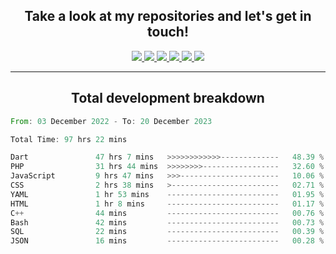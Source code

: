 <h2 align="center">
  Take a look at my repositories and let's get in touch!
</h2>
<p align="center">
  <a href= "">
    <img src="https://img.icons8.com/material-outlined/30/689d6a/facebook.png"/>
  </a>
  <a href= "">
    <img src="https://img.icons8.com/material-outlined/30/689d6a/instagram.png"/>
  </a>
  <a href= "">
    <img src="https://img.icons8.com/material-outlined/30/689d6a/linkedin.png"/>
  </a>
  <a href= "">
    <img src="https://img.icons8.com/material-outlined/30/689d6a/twitter.png"/>
  </a>
  <a href= "">
    <img src="https://img.icons8.com/material-outlined/30/689d6a/geography.png"/>
  </a>
  <a href="">
    <img src="https://img.icons8.com/material-outlined/30/689d6a/email.png"/>
  </a>
</p>

---

<h2 align="center">Total development breakdown</h2>

<p align="center">
<!--START_SECTION:waka-->

```rust
From: 03 December 2022 - To: 20 December 2023

Total Time: 97 hrs 22 mins

Dart               47 hrs 7 mins   >>>>>>>>>>>>-------------   48.39 %
PHP                31 hrs 44 mins  >>>>>>>>-----------------   32.60 %
JavaScript         9 hrs 47 mins   >>>----------------------   10.06 %
CSS                2 hrs 38 mins   >------------------------   02.71 %
YAML               1 hr 53 mins    -------------------------   01.95 %
HTML               1 hr 8 mins     -------------------------   01.17 %
C++                44 mins         -------------------------   00.76 %
Bash               42 mins         -------------------------   00.73 %
SQL                22 mins         -------------------------   00.39 %
JSON               16 mins         -------------------------   00.28 %
```

<!--END_SECTION:waka-->
</p>
